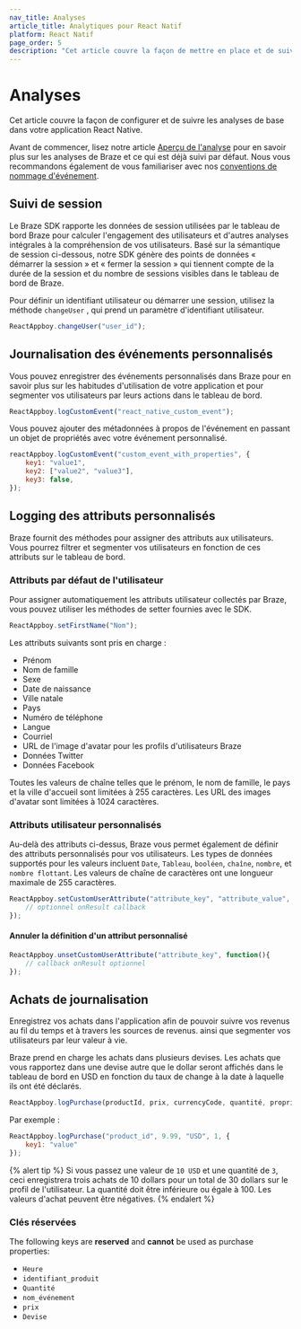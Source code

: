 ```yaml
---
nav_title: Analyses
article_title: Analytiques pour React Natif
platform: React Natif
page_order: 5
description: "Cet article couvre la façon de mettre en place et de suivre les analyses de base dans l'application React Native."
---
```


# Analyses

Cet article couvre la façon de configurer et de suivre les analyses de base dans votre application React Native.

Avant de commencer, lisez notre article [Aperçu de l'analyse][] pour en savoir plus sur les analyses de Braze et ce qui est déjà suivi par défaut. Nous vous recommandons également de vous familiariser avec nos [conventions de nommage d'événement][1].

## Suivi de session

Le Braze SDK rapporte les données de session utilisées par le tableau de bord Braze pour calculer l'engagement des utilisateurs et d'autres analyses intégrales à la compréhension de vos utilisateurs. Basé sur la sémantique de session ci-dessous, notre SDK génère des points de données « démarrer la session » et « fermer la session » qui tiennent compte de la durée de la session et du nombre de sessions visibles dans le tableau de bord de Braze.

Pour définir un identifiant utilisateur ou démarrer une session, utilisez la méthode `changeUser` , qui prend un paramètre d'identifiant utilisateur.

```javascript
ReactAppboy.changeUser("user_id");
```

## Journalisation des événements personnalisés

Vous pouvez enregistrer des événements personnalisés dans Braze pour en savoir plus sur les habitudes d'utilisation de votre application et pour segmenter vos utilisateurs par leurs actions dans le tableau de bord.

```javascript
ReactAppboy.logCustomEvent("react_native_custom_event");
```

Vous pouvez ajouter des métadonnées à propos de l'événement en passant un objet de propriétés avec votre événement personnalisé.

```javascript
reactAppboy.logCustomEvent("custom_event_with_properties", {
    key1: "value1",
    key2: ["value2", "value3"],
    key3: false,
});
```

## Logging des attributs personnalisés

Braze fournit des méthodes pour assigner des attributs aux utilisateurs. Vous pourrez filtrer et segmenter vos utilisateurs en fonction de ces attributs sur le tableau de bord.

### Attributs par défaut de l'utilisateur

Pour assigner automatiquement les attributs utilisateur collectés par Braze, vous pouvez utiliser les méthodes de setter fournies avec le SDK.

```javascript
ReactAppboy.setFirstName("Nom");
```

Les attributs suivants sont pris en charge :

- Prénom
- Nom de famille
- Sexe
- Date de naissance
- Ville natale
- Pays
- Numéro de téléphone
- Langue
- Courriel
- URL de l'image d'avatar pour les profils d'utilisateurs Braze
- Données Twitter
- Données Facebook

Toutes les valeurs de chaîne telles que le prénom, le nom de famille, le pays et la ville d'accueil sont limitées à 255 caractères. Les URL des images d'avatar sont limitées à 1024 caractères.

### Attributs utilisateur personnalisés

Au-delà des attributs ci-dessus, Braze vous permet également de définir des attributs personnalisés pour vos utilisateurs. Les types de données supportés pour les valeurs incluent `Date`, `Tableau`, `booléen`, `chaîne`, `nombre`, et `nombre flottant`. Les valeurs de chaîne de caractères ont une longueur maximale de 255 caractères.

```javascript
ReactAppboy.setCustomUserAttribute("attribute_key", "attribute_value", function(){
    // optionnel onResult callback
});
```

#### Annuler la définition d'un attribut personnalisé

```javascript
ReactAppboy.unsetCustomUserAttribute("attribute_key", function(){
    // callback onResult optionnel
});
```

## Achats de journalisation

Enregistrez vos achats dans l'application afin de pouvoir suivre vos revenus au fil du temps et à travers les sources de revenus. ainsi que segmenter vos utilisateurs par leur valeur à vie.

Braze prend en charge les achats dans plusieurs devises. Les achats que vous rapportez dans une devise autre que le dollar seront affichés dans le tableau de bord en USD en fonction du taux de change à la date à laquelle ils ont été déclarés.

```javascript
ReactAppboy.logPurchase(productId, prix, currencyCode, quantité, propriétés) ;
```

Par exemple :

```javascript
ReactAppboy.logPurchase("product_id", 9.99, "USD", 1, {
    key1: "value"
});
```

{% alert tip %}
Si vous passez une valeur de `10 USD` et une quantité de `3`, ceci enregistrera trois achats de 10 dollars pour un total de 30 dollars sur le profil de l'utilisateur. La quantité doit être inférieure ou égale à 100. Les valeurs d'achat peuvent être négatives.
{% endalert %}

### Clés réservées

The following keys are **reserved** and **cannot** be used as purchase properties:

- `Heure`
- `identifiant_produit`
- `Quantité`
- `nom_événement`
- `prix`
- `Devise`

[Aperçu de l'analyse]: {{site.baseurl}}/developer_guide/platform_wide/analytics_overview/
[1]: {{site.baseurl}}/user_guide/data_and_analytics/custom_data/event_naming_conventions/